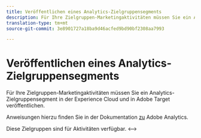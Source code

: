 ```yaml
---
title: Veröffentlichen eines Analytics-Zielgruppensegments
description: Für Ihre Zielgruppen-Marketingaktivitäten müssen Sie ein Analytics-Zielgruppensegment in der Experience Cloud und in Adobe Target veröffentlichen.
translation-type: tm+mt
source-git-commit: 3e8901727a18ba9d46acfed9bd90bf2308aa7993

---
```



# Veröffentlichen eines Analytics-Zielgruppensegments

Für Ihre Zielgruppen-Marketingaktivitäten müssen Sie ein Analytics-Zielgruppensegment in der Experience Cloud und in Adobe Target veröffentlichen.

Anweisungen hierzu finden Sie in der Dokumentation [zu](https://docs.adobe.com/content/help/en/analytics/components/segmentation/segmentation-workflow/seg-publish.html) Adobe Analytics.

Diese Zielgruppen sind für Aktivitäten verfügbar. &lt;-->


